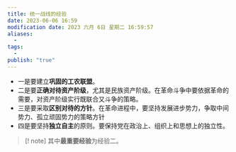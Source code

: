 ```yaml
---
title: 统一战线的经验
date: 2023-06-06 16:59
modification date: 2023 六月 6日 星期二 16:59:57
aliases:
  - 
tags:
  - 
publish: "true"
---
```


- 一是要建立**巩固的工农联盟**。
- 二是要**正确对待资产阶级**，尤其是民族资产阶级。在革命斗争中要依据革命的需要，对资产阶级实行既联合又斗争的策略。
- 三是要采取**区别对待的方针**。在革命进程中，要坚持发展进步势力，争取中间势力、孤立顽固势力的策略方针
- 四是要坚持**独立自主**的原则。要保持党在政治上、组织上和思想上的独立性。

>[! note]
>其中**最重要经验**为经验二。